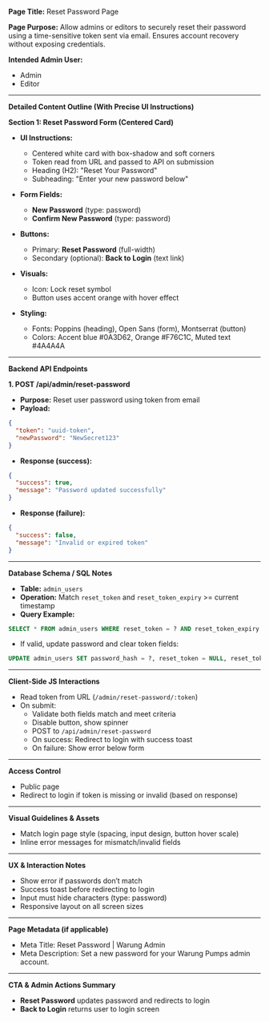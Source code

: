 **Page Title:** Reset Password Page

**Page Purpose:** Allow admins or editors to securely reset their password using a time-sensitive token sent via email. Ensures account recovery without exposing credentials.

**Intended Admin User:**

- Admin
- Editor

---

**Detailed Content Outline (With Precise UI Instructions)**

**Section 1: Reset Password Form (Centered Card)**

- **UI Instructions:**

  - Centered white card with box-shadow and soft corners
  - Token read from URL and passed to API on submission
  - Heading (H2): "Reset Your Password"
  - Subheading: "Enter your new password below"

- **Form Fields:**

  - **New Password** (type: password)
  - **Confirm New Password** (type: password)

- **Buttons:**

  - Primary: **Reset Password** (full-width)
  - Secondary (optional): **Back to Login** (text link)

- **Visuals:**

  - Icon: Lock reset symbol
  - Button uses accent orange with hover effect

- **Styling:**

  - Fonts: Poppins (heading), Open Sans (form), Montserrat (button)
  - Colors: Accent blue #0A3D62, Orange #F76C1C, Muted text #4A4A4A

---

**Backend API Endpoints**

**1. POST /api/admin/reset-password**

- **Purpose:** Reset user password using token from email
- **Payload:**

```json
{
  "token": "uuid-token",
  "newPassword": "NewSecret123"
}
```

- **Response (success):**

```json
{
  "success": true,
  "message": "Password updated successfully"
}
```

- **Response (failure):**

```json
{
  "success": false,
  "message": "Invalid or expired token"
}
```

---

**Database Schema / SQL Notes**

- **Table:** `admin_users`
- **Operation:** Match `reset_token` and `reset_token_expiry` >= current timestamp
- **Query Example:**

```sql
SELECT * FROM admin_users WHERE reset_token = ? AND reset_token_expiry >= NOW();
```

- If valid, update password and clear token fields:

```sql
UPDATE admin_users SET password_hash = ?, reset_token = NULL, reset_token_expiry = NULL WHERE id = ?;
```

---

**Client-Side JS Interactions**

- Read token from URL (`/admin/reset-password/:token`)
- On submit:
  - Validate both fields match and meet criteria
  - Disable button, show spinner
  - POST to `/api/admin/reset-password`
  - On success: Redirect to login with success toast
  - On failure: Show error below form

---

**Access Control**

- Public page
- Redirect to login if token is missing or invalid (based on response)

---

**Visual Guidelines & Assets**

- Match login page style (spacing, input design, button hover scale)
- Inline error messages for mismatch/invalid fields

---

**UX & Interaction Notes**

- Show error if passwords don’t match
- Success toast before redirecting to login
- Input must hide characters (type: password)
- Responsive layout on all screen sizes

---

**Page Metadata (if applicable)**

- Meta Title: Reset Password | Warung Admin
- Meta Description: Set a new password for your Warung Pumps admin account.

---

**CTA & Admin Actions Summary**

- **Reset Password** updates password and redirects to login
- **Back to Login** returns user to login screen


